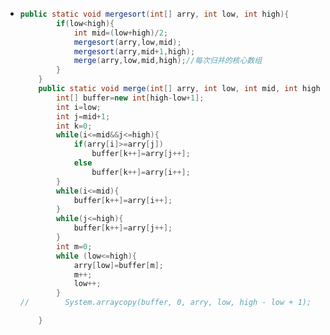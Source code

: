 - ```java
  public static void mergesort(int[] arry, int low, int high){
          if(low<high){
              int mid=(low+high)/2;
              mergesort(arry,low,mid);
              mergesort(arry,mid+1,high);
              merge(arry,low,mid,high);//每次归并的核心数组
          }
      }
      public static void merge(int[] arry, int low, int mid, int high){
          int[] buffer=new int[high-low+1];
          int i=low;
          int j=mid+1;
          int k=0;
          while(i<=mid&&j<=high){
              if(arry[i]>=arry[j])
                  buffer[k++]=arry[j++];
              else
                  buffer[k++]=arry[i++];
          }
          while(i<=mid){
              buffer[k++]=arry[i++];
          }
          while(j<=high){
              buffer[k++]=arry[j++];
          }
          int m=0;
          while (low<=high){
              arry[low]=buffer[m];
              m++;
              low++;
          }
  //        System.arraycopy(buffer, 0, arry, low, high - low + 1);
  
      }
  ```
